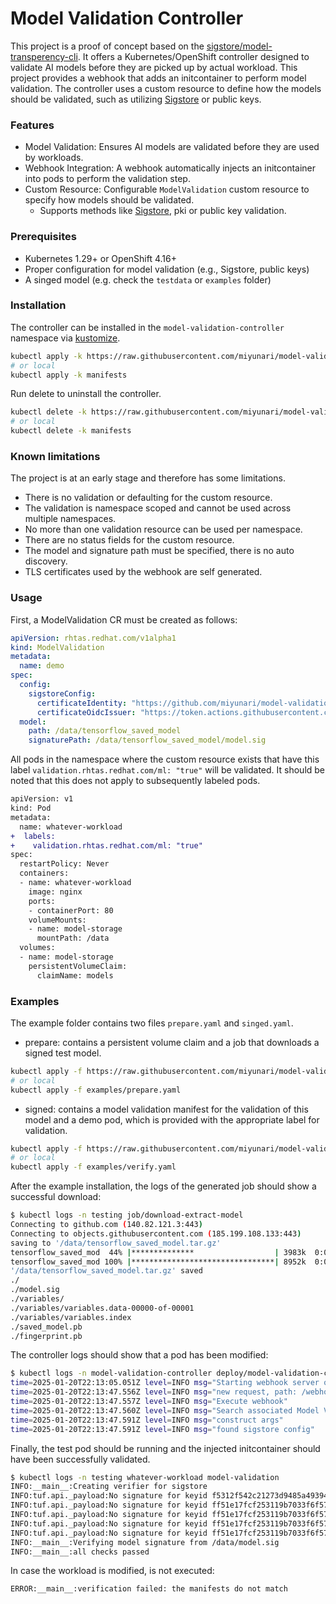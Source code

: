 # Model Validation Controller

This project is a proof of concept based on the [sigstore/model-transperency-cli](https://github.com/sigstore/model-transparency).
It offers a Kubernetes/OpenShift controller designed to validate AI models before they are picked up by actual
workload. This project provides a webhook that adds an initcontainer to perform model validation. 
The controller uses a custom resource to define how the models should be validated, such as utilizing [Sigstore](https://www.sigstore.dev/) or public keys.

### Features

- Model Validation: Ensures AI models are validated before they are used by workloads.
- Webhook Integration: A webhook automatically injects an initcontainer into pods to perform the validation step.
- Custom Resource: Configurable `ModelValidation` custom resource to specify how models should be validated. 
    - Supports methods like [Sigstore](https://www.sigstore.dev/), pki or public key validation.

### Prerequisites

- Kubernetes 1.29+ or OpenShift 4.16+
- Proper configuration for model validation (e.g., Sigstore, public keys)
- A singed model (e.g. check the `testdata` or `examples` folder)

### Installation

The controller can be installed in the `model-validation-controller` namespace via [kustomize](https://kustomize.io/).
```bash
kubectl apply -k https://raw.githubusercontent.com/miyunari/model-validation-controller/main/manifests
# or local
kubectl apply -k manifests
```

Run delete to uninstall the controller.
```bash
kubectl delete -k https://raw.githubusercontent.com/miyunari/model-validation-controller/main/manifests
# or local
kubectl delete -k manifests
```
### Known limitations

The project is at an early stage and therefore has some limitations.

- There is no validation or defaulting for the custom resource.
- The validation is namespace scoped and cannot be used across multiple namespaces.
- No more than one validation resource can be used per namespace.
- There are no status fields for the custom resource.
- The model and signature path must be specified, there is no auto discovery.
- TLS certificates used by the webhook are self generated.

### Usage

First, a ModelValidation CR must be created as follows:
```yaml
apiVersion: rhtas.redhat.com/v1alpha1
kind: ModelValidation
metadata:
  name: demo
spec:
  config:
    sigstoreConfig:
      certificateIdentity: "https://github.com/miyunari/model-validation-controller/.github/workflows/sign-model.yaml@refs/tags/v0.0.2"
      certificateOidcIssuer: "https://token.actions.githubusercontent.com"
  model:
    path: /data/tensorflow_saved_model
    signaturePath: /data/tensorflow_saved_model/model.sig
```

All pods in the namespace where the custom resource exists that have this label `validation.rhtas.redhat.com/ml: "true"` will be validated.
It should be noted that this does not apply to subsequently labeled pods.

```diff
apiVersion: v1
kind: Pod
metadata:
  name: whatever-workload
+  labels:
+    validation.rhtas.redhat.com/ml: "true"
spec:
  restartPolicy: Never
  containers:
  - name: whatever-workload
    image: nginx
    ports:
    - containerPort: 80
    volumeMounts:
    - name: model-storage
      mountPath: /data
  volumes:
  - name: model-storage
    persistentVolumeClaim:
      claimName: models
```

### Examples

The example folder contains two files `prepare.yaml` and `singed.yaml`.

- prepare: contains a persistent volume claim and a job that downloads a signed test model.
```bash
kubectl apply -f https://raw.githubusercontent.com/miyunari/model-validation-controller/main/examples/prepare.yaml
# or local
kubectl apply -f examples/prepare.yaml
```
- signed: contains a model validation manifest for the validation of this model and a demo pod, which is provided with the appropriate label for validation.
```bash
kubectl apply -f https://raw.githubusercontent.com/miyunari/model-validation-controller/main/examples/verify.yaml
# or local
kubectl apply -f examples/verify.yaml
```

After the example installation, the logs of the generated job should show a successful download:
```bash
$ kubectl logs -n testing job/download-extract-model 
Connecting to github.com (140.82.121.3:443)
Connecting to objects.githubusercontent.com (185.199.108.133:443)
saving to '/data/tensorflow_saved_model.tar.gz'
tensorflow_saved_mod  44% |**************                  | 3983k  0:00:01 ETA
tensorflow_saved_mod 100% |********************************| 8952k  0:00:00 ETA
'/data/tensorflow_saved_model.tar.gz' saved
./
./model.sig
./variables/
./variables/variables.data-00000-of-00001
./variables/variables.index
./saved_model.pb
./fingerprint.pb
```

The controller logs should show that a pod has been modified:
```bash
$ kubectl logs -n model-validation-controller deploy/model-validation-controller
time=2025-01-20T22:13:05.051Z level=INFO msg="Starting webhook server on :8080"
time=2025-01-20T22:13:47.556Z level=INFO msg="new request, path: /webhook"
time=2025-01-20T22:13:47.557Z level=INFO msg="Execute webhook"
time=2025-01-20T22:13:47.560Z level=INFO msg="Search associated Model Validation CR" pod=whatever-workload namespace=model-validation-controller
time=2025-01-20T22:13:47.591Z level=INFO msg="construct args"
time=2025-01-20T22:13:47.591Z level=INFO msg="found sigstore config"
```

Finally, the test pod should be running and the injected initcontainer should have been successfully validated.
```bash
$ kubectl logs -n testing whatever-workload model-validation
INFO:__main__:Creating verifier for sigstore
INFO:tuf.api._payload:No signature for keyid f5312f542c21273d9485a49394386c4575804770667f2ddb59b3bf0669fddd2f
INFO:tuf.api._payload:No signature for keyid ff51e17fcf253119b7033f6f57512631da4a0969442afcf9fc8b141c7f2be99c
INFO:tuf.api._payload:No signature for keyid ff51e17fcf253119b7033f6f57512631da4a0969442afcf9fc8b141c7f2be99c
INFO:tuf.api._payload:No signature for keyid ff51e17fcf253119b7033f6f57512631da4a0969442afcf9fc8b141c7f2be99c
INFO:tuf.api._payload:No signature for keyid ff51e17fcf253119b7033f6f57512631da4a0969442afcf9fc8b141c7f2be99c
INFO:__main__:Verifying model signature from /data/model.sig
INFO:__main__:all checks passed
```
In case the workload is modified, is not executed:
```bash
ERROR:__main__:verification failed: the manifests do not match
```

